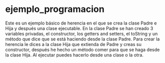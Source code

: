 # ejemplo_programacion

Este es un ejemplo básico de herencia en el que se crea la clase Padre e Hija y después una clase ejecutable. En la clase Padre se han creado 3 variables privadas, el constructor, los getters and setters, el toString y un método que dice que se está haciendo desde la clase Padre. Para crear la herencia le dices a la clase Hija que extienda de Padre y creas su constructor, después he hecho un método comer para que se haga desde la clase Hija. Al ejecutar puedes hacerlo desde una clase o la otra. 
